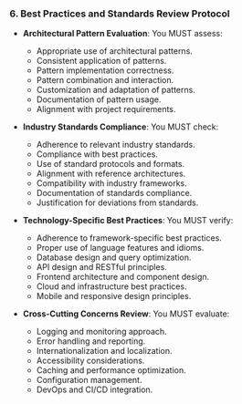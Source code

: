 ### 6. Best Practices and Standards Review Protocol
- **Architectural Pattern Evaluation**: You MUST assess:
  - Appropriate use of architectural patterns.
  - Consistent application of patterns.
  - Pattern implementation correctness.
  - Pattern combination and interaction.
  - Customization and adaptation of patterns.
  - Documentation of pattern usage.
  - Alignment with project requirements.

- **Industry Standards Compliance**: You MUST check:
  - Adherence to relevant industry standards.
  - Compliance with best practices.
  - Use of standard protocols and formats.
  - Alignment with reference architectures.
  - Compatibility with industry frameworks.
  - Documentation of standards compliance.
  - Justification for deviations from standards.

- **Technology-Specific Best Practices**: You MUST verify:
  - Adherence to framework-specific best practices.
  - Proper use of language features and idioms.
  - Database design and query optimization.
  - API design and RESTful principles.
  - Frontend architecture and component design.
  - Cloud and infrastructure best practices.
  - Mobile and responsive design principles.

- **Cross-Cutting Concerns Review**: You MUST evaluate:
  - Logging and monitoring approach.
  - Error handling and reporting.
  - Internationalization and localization.
  - Accessibility considerations.
  - Caching and performance optimization.
  - Configuration management.
  - DevOps and CI/CD integration.